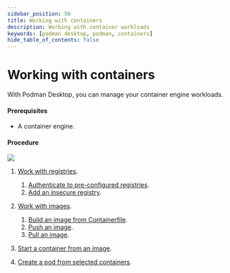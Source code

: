 ```yaml
---
sidebar_position: 50
title: Working with containers
description: Working with container workloads
keywords: [podman desktop, podman, containers]
hide_table_of_contents: false
---
```


# Working with containers

With Podman Desktop, you can manage your container engine workloads.

#### Prerequisites

- A container engine.

#### Procedure

[![](https://mermaid.ink/img/pako:eNptkt2OmzAQhV_FchVxw0ZAQvi5201VqequtOpWrVpxY_BArDV2ZA_t0ijvXgNNINLe4PGcb47HZk600hxoTlerU6EIEUpgTsaQEE_q5hF-g_Ry4nEou8bz_yt4gBaGdMks3Ga_MyNYKcF6VyMnHY1omen3Wmoz1H1Iy7iqd5fSmfgGbzhTVVUtEAuVVvzWpk5DvlkwCAbFDcKTKKzr92wetOFgZjIIggVWa4WfWCtkP4iWKXtnwYjam4jzsLjPebUqFIoWpFAwRCiB_NDmVaiG_BF4IO40ZE40tlBfoREWjQA7ueTkuSulqC67-849ojOpGLr6Qn1uWTOzD52QfPCtjW7J_uJbCwmznT0MBGrCiJlO62dRymv5Ut4vWpzQF2QGZ1YRMXRSqGfNr8zeAFswxAISXd_c9z3wS1eCUYBgyc_7p0fq0xZMywR3czhOTEHHSSpo7kL3o14L6t7ZcaxD_dKriuZoOvBpd-QM4aNgjWEtzWsmrcsCF6jN0zTY43z79MgUzU_0jeZ3m816k8RRHMfpNgl3qU97mm-y7TrI0iTepmmUhlF89ulfrZ1puA6SLA6iNNplWZJkyWj2a9SGLs7_AF26CAk?type=png)](https://mermaid.live/edit#pako:eNptkt2OmzAQhV_FchVxw0ZAQvi5201VqequtOpWrVpxY_BArDV2ZA_t0ijvXgNNINLe4PGcb47HZk600hxoTlerU6EIEUpgTsaQEE_q5hF-g_Ry4nEou8bz_yt4gBaGdMks3Ga_MyNYKcF6VyMnHY1omen3Wmoz1H1Iy7iqd5fSmfgGbzhTVVUtEAuVVvzWpk5DvlkwCAbFDcKTKKzr92wetOFgZjIIggVWa4WfWCtkP4iWKXtnwYjam4jzsLjPebUqFIoWpFAwRCiB_NDmVaiG_BF4IO40ZE40tlBfoREWjQA7ueTkuSulqC67-849ojOpGLr6Qn1uWTOzD52QfPCtjW7J_uJbCwmznT0MBGrCiJlO62dRymv5Ut4vWpzQF2QGZ1YRMXRSqGfNr8zeAFswxAISXd_c9z3wS1eCUYBgyc_7p0fq0xZMywR3czhOTEHHSSpo7kL3o14L6t7ZcaxD_dKriuZoOvBpd-QM4aNgjWEtzWsmrcsCF6jN0zTY43z79MgUzU_0jeZ3m816k8RRHMfpNgl3qU97mm-y7TrI0iTepmmUhlF89ulfrZ1puA6SLA6iNNplWZJkyWj2a9SGLs7_AF26CAk)

1. [Work with registries](/docs/working-with-containers/registries).

   1. [Authenticate to pre-configured registries](/docs/working-with-containers/registries/authenticating-to-a-preconfigured-registry).
   1. [Add an insecure registry](/docs/working-with-containers/registries/insecure-registry).

1. [Work with images](/docs/working-with-containers/images).
   1. [Build an image from Containerfile](/docs/working-with-containers/images/building-an-image).
   1. [Push an image](/docs/working-with-containers/images/pushing-an-image-to-a-registry).
   1. [Pull an image](/docs/working-with-containers/images/pulling-an-image).
1. [Start a container from an image](/docs/working-with-containers/starting-a-container).
1. [Create a pod from selected containers](/docs/working-with-containers/creating-a-pod).
